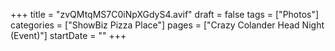 +++
title = "zvQMtqMS7C0iNpXGdyS4.avif"
draft = false
tags = ["Photos"]
categories = ["ShowBiz Pizza Place"]
pages = ["Crazy Colander Head Night (Event)"]
startDate = ""
+++
